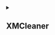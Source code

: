 <details>
<summary><h2>XMCleaner</h2></summary>
<sub><i>Namespace</i></sub><br></br>
  <details>
  <summary><h3>Core</h3></summary>
  <sub><i>Class</sub></i><br></br>
  Deals with the startup and inputs. Also chains together all the processing steps. 
    <details><summary><h5>Public Members</h5></summary><details>
      <summary>Init()</summary>
      <sub><i>public member function, return <b>bool</b><br>Declaration: `XMCleaner::Core.Init()`</sub></i><br></br>
      Is being called from main() upon starting app execution, initialises member classes and variables.
      </details>
      <details>
      <summary>Run()</summary>
      <sub><i>public member function, return <b>bool</b></sub></i><br></br>
      Is being called from main() after `Core::Init()` returned `true`. Hands over the input arguments to the processing classes.
      </details>
      <details>
      <summary>Stop()</summary>
      <sub><i>public member function, <b>void</b></sub></i><br></br>
      Is being called from main() after `Core::Run()` returns an `bool` in accordance to either being successful or not. Cleans up after finishing everything and frees memory again.
      </details>
    </details>
  </details>
  <details>
  <summary><h3>Converters</h3></summary>
  <sub><i>Class</sub></i><br></br>
    <details>
    <summary><h4>HashLog</h4></summary>
    <sub><i>Class</sub></i><br></br>
      <details>
      <summary><h5>Public Members</h5></summary> 
        <details>
        <summary>Convert()</summary>
        <sub><i>public member function, <b>void</b></sub></i><br></br>
        Takes the input `std::string` and feeds it through the processing chain of functions. After operation this parent class's member `std::string outputLine` contains the output data.
        </details>
      </details>
    <details>
    <summary><h5>Private Members</h5></summary> 
      <details>
      <summary>func1</summary>
      funcDescription
      </details>
      <details>
      <summary>func2</summary>
      funcDescription
      </details>
    </details>
  </details>
  <details>
  <summary><h4>ShareLog</h4></summary>
  <sub><i>Class</sub></i><br></br>
    <details>
    <summary><h5>Public Members</h5></summary>
      <details>
      <summary>func1</summary>
      funcDescription
      </details>
    </details>
  </details>
</details>